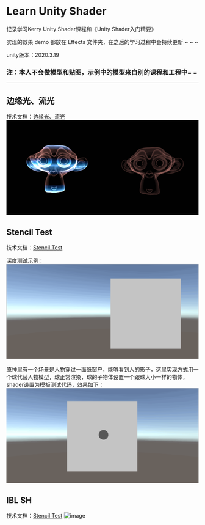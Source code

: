 # Learn Unity Shader
记录学习Kerry Unity Shader课程和《Unity Shader入门精要》

实现的效果 demo 都放在 Effects 文件夹，在之后的学习过程中会持续更新 ~ ~ ~ 

unity版本：2020.3.19

### 注：本人不会做模型和贴图，示例中的模型来自别的课程和工程中= =
---------------------------------------------------------------------------------------------------------------------------------------------------------------

## 边缘光、流光
技术文档：[边缘光、流光](https://www.yuque.com/u27384247/pkfic1/au7hal)
![img](https://github.com/Ared521/UnityShader/blob/main/Assets/Resources/README_gif/Edge%26Scan.gif)

## Stencil Test
技术文档：[Stencil Test](https://www.yuque.com/u27384247/pkfic1/yfsabt)

深度测试示例：
![img](https://github.com/Ared521/UnityShader/blob/main/Assets/Resources/README_gif/StencilTest_1.gif)

原神里有一个场景是人物穿过一面纸窗户，能够看到人的影子，这里实现方式用一个球代替人物模型，球正常渲染，球的子物体设置一个跟球大小一样的物体，shader设置为模板测试代码，效果如下：
![img](https://github.com/Ared521/UnityShader/blob/main/Assets/Resources/README_gif/StencilTest_2.gif)

## IBL SH
技术文档：[Stencil Test](https://www.yuque.com/u27384247/pkfic1/ruk770)
![image](https://user-images.githubusercontent.com/104584816/201355414-ce565b4b-5ee5-4de8-82b0-d1a5d5a1ecc9.png)
